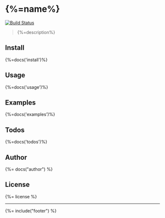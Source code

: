 # {%=name%}

[![Build Status](https://travis-ci.org/stefanwalther/flyway-rest.svg?branch=master)](https://travis-ci.org/stefanwalther/flyway-rest) 

> {%=description%}

## Install
{%=docs('install')%}

## Usage
{%=docs('usage')%}

## Examples
{%=docs('examples')%}

## Todos
{%=docs('todos')%}

## Author
{%= docs("author") %}

## License
{%= license %}

***

{%= include("footer") %}

